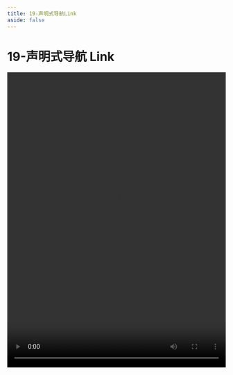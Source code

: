 ```yaml
---
title: 19-声明式导航Link
aside: false
---
```


# 19-声明式导航 Link

<video autoplay src="http://qn.chinavanes.com/nextjs14/19-声明式导航Link.mp4" controls controlsList="nodownload" width="100%" height="680"/>
